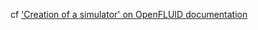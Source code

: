 cf ['Creation of a simulator' on OpenFLUID documentation](https://www.openfluid-project.org/resources/docs/manuals/en/openfluid/2.2.0-beta5/main/html/dev_createsim.html)